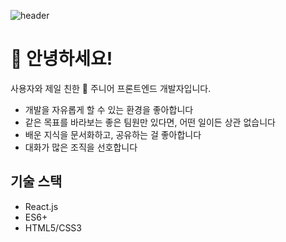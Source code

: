 ![header](https://capsule-render.vercel.app/api?type=waving&color=29b6f6&height=250&section=header&text=Byungyeon%20Kim&fontSize=70&fontColor=fff&fontAlignY=40)

# 👋 안녕하세요!
사용자와 제일 친한 🤝 주니어 프론트엔드 개발자입니다.

- 개발을 자유롭게 할 수 있는 환경을 좋아합니다
- 같은 목표를 바라보는 좋은 팀원만 있다면, 어떤 일이든 상관 없습니다
- 배운 지식을 문서화하고, 공유하는 걸 좋아합니다
- 대화가 많은 조직을 선호합니다

## 기술 스택

- React.js
- ES6+
- HTML5/CSS3
